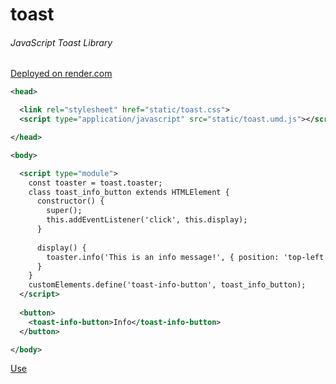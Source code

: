 # toast

###### JavaScript Toast Library

[Deployed on render.com](https://toast-uxkl.onrender.com)

```xml
<head>

  <link rel="stylesheet" href="static/toast.css">
  <script type="application/javascript" src="static/toast.umd.js"></script>

</head>

<body>

  <script type="module">
    const toaster = toast.toaster;
    class toast_info_button extends HTMLElement {
      constructor() {
        super();
        this.addEventListener('click', this.display);
      }
    
      display() {
        toaster.info('This is an info message!', { position: 'top-left'});
      }
    }
    customElements.define('toast-info-button', toast_info_button);
  </script>
  
  <button>
    <toast-info-button>Info</toast-info-button>
  </button>

</body>
```

[Use](https://notweerdmonk.github.io/toast)
